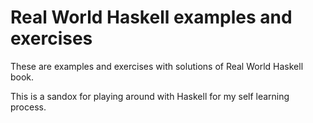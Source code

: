 # Real World Haskell examples and exercises

These are examples and exercises with solutions of Real World Haskell book.

This is a sandox for playing around with Haskell for my self learning process.
